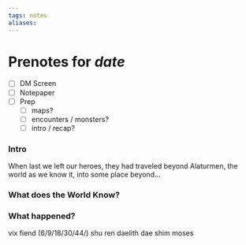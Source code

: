 ```yaml
---
tags: notes
aliases:
---
```


# Prenotes for *date*
- [ ] DM Screen
- [ ] Notepaper
- [ ] Prep
	- [ ] maps?
	- [ ] encounters / monsters?
	- [ ] intro / recap?

### Intro

When last we left our heroes, they had traveled beyond Alaturmen, the world as we know it, into some place beyond...

### What does the World Know?


### What happened?

vix
fiend (6/9/18/30/44/)
shu
ren
daelith
dae shim
moses